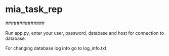 # mia_task_rep

##############

Run app.py, enter your user, password, database and host for connection to database.

For changing database log info go to log_info.txt

